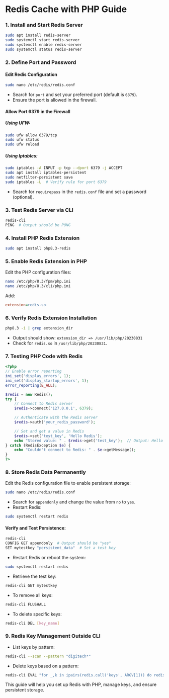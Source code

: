 # Redis Cache with PHP Guide

### 1. Install and Start Redis Server
```bash
sudo apt install redis-server
sudo systemctl start redis-server
sudo systemctl enable redis-server
sudo systemctl status redis-server
```

### 2. Define Port and Password
#### Edit Redis Configuration
```bash
sudo nano /etc/redis/redis.conf
```

- Search for `port` and set your preferred port (default is `6379`).
- Ensure the port is allowed in the firewall.

#### Allow Port 6379 in the Firewall
##### Using UFW:
```bash
sudo ufw allow 6379/tcp
sudo ufw status
sudo ufw reload
```

##### Using Iptables:
```bash
sudo iptables -A INPUT -p tcp --dport 6379 -j ACCEPT
sudo apt install iptables-persistent
sudo netfilter-persistent save
sudo iptables -L  # Verify rule for port 6379
```

- Search for `requirepass` in the `redis.conf` file and set a password (optional).

### 3. Test Redis Server via CLI
```bash
redis-cli
PING  # Output should be PONG
```

### 4. Install PHP Redis Extension
```bash
sudo apt install php8.3-redis
```

### 5. Enable Redis Extension in PHP
Edit the PHP configuration files:

```bash
nano /etc/php/8.3/fpm/php.ini
nano /etc/php/8.3/cli/php.ini
```
Add:
```ini
extension=redis.so
```

### 6. Verify Redis Extension Installation
```bash
php8.3 -i | grep extension_dir
```
- Output should show: `extension_dir => /usr/lib/php/20230831`
- Check for `redis.so` in `/usr/lib/php/20230831`.

### 7. Testing PHP Code with Redis
```php
<?php
// Enable error reporting
ini_set('display_errors', 1);
ini_set('display_startup_errors', 1);
error_reporting(E_ALL);

$redis = new Redis();
try {
    // Connect to Redis server
    $redis->connect('127.0.0.1', 6379);

    // Authenticate with the Redis server
    $redis->auth('your_redis_password'); 

    // Set and get a value in Redis
    $redis->set('test_key', 'Hello Redis');
    echo "Stored value: " . $redis->get('test_key');  // Output: Hello Redis
} catch (RedisException $e) {
    echo "Couldn't connect to Redis: " . $e->getMessage();
}
?>
```

### 8. Store Redis Data Permanently
Edit the Redis configuration file to enable persistent storage:
```bash
sudo nano /etc/redis/redis.conf
```
- Search for `appendonly` and change the value from `no` to `yes`.
- Restart Redis:
```bash
sudo systemctl restart redis
```

#### Verify and Test Persistence:
```bash
redis-cli
CONFIG GET appendonly  # Output should be "yes"
SET mytestkey "persistent_data"  # Set a test key
```
- Restart Redis or reboot the system:
```bash
sudo systemctl restart redis
```
- Retrieve the test key:
```bash
redis-cli GET mytestkey
```
- To remove all keys:
```bash
redis-cli FLUSHALL
```
- To delete specific keys:
```bash
redis-cli DEL [key_name]
```

### 9. Redis Key Management Outside CLI
- List keys by pattern:
```bash
redis-cli --scan --pattern "digitech*"
```
- Delete keys based on a pattern:
```bash
redis-cli EVAL "for _,k in ipairs(redis.call('keys', ARGV[1])) do redis.call('del', k) end" 0 "digitech*"
```

This guide will help you set up Redis with PHP, manage keys, and ensure persistent storage.
